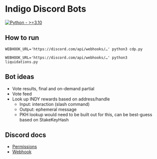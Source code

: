 # Indigo Discord Bots

[![Python - >=3.10](https://img.shields.io/badge/Python->=3.10-2ea44f?logo=python)](https://python.org/)

## How to run

```shell
WEBHOOK_URL='https://discord.com/api/webhooks/…' python3 cdp.py
```

```shell
WEBHOOK_URL='https://discord.com/api/webhooks/…' python3 liquidations.py
```

## Bot ideas

- Vote results, final and on-demand partial
- Vote feed
- Look up INDY rewards based on address/handle
	- Input: interaction (slash command)
	- Output: ephemeral message
	- PKH lookup would need to be built out for this, can be best-guess based on StakeKeyHash

## Discord docs

- [Permissions](https://discord.com/developers/docs/topics/permissions)
- [Webhook](https://discord.com/developers/docs/resources/webhook#execute-webhook)
